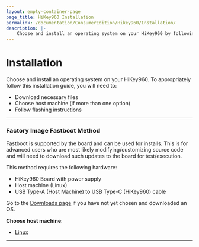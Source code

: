 ```yaml
---
layout: empty-container-page
page_title: HiKey960 Installation
permalink: /documentation/ConsumerEdition/Hikey960/Installation/
description: |-
    Choose and install an operating system on your HiKey960 by following this guide.
---
```

# Installation

Choose and install an operating system on your HiKey960. To appropriately follow this installation guide, you will need to:

- Download necessary files
- Choose host machine (if more than one option)
- Follow flashing instructions

***

### Factory Image Fastboot Method

Fastboot is supported by the board and can be used for installs. This is for advanced users who are most likely modifying/customizing source code and will need to download such updates to the board for test/execution.

This method requires the following hardware:

- HiKey960 Board with power supply
- Host machine (Linux)
- USB Type-A (Host Machine) to USB Type-C (HiKey960) cable

Go to the [Downloads page](../Downloads/) if you have not yet chosen and downloaded an OS.

**Choose host machine**:

- [Linux](LinuxFastboot.md)

***
